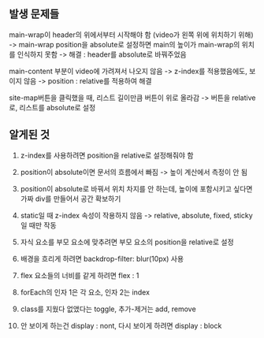 ## 발생 문제들

main-wrap이 header의 위에서부터 시작해야 함 (video가 왼쪽 위에 위치하기 위해)
-> main-wrap position을 absolute로 설정하면 main의 높이가 main-wrap의 위치를 인식하지 못함
-> 해결 : header를 absolute로 바꿔주었음

main-content 부분이 video에 가려져서 나오지 않음
-> z-index를 적용했음에도, 보이지 않음
-> position : relative를 적용하여 해결

site-map버튼을 클릭했을 때, 리스트 길이만큼 버튼이 위로 올라감
-> 버튼을 relative로, 리스트를 absolute로 설정

## 알게된 것

1. z-index를 사용하려면 position을 relative로 설정해줘야 함
2. position이 absolute이면 문서의 흐름에서 빠짐 -> 높이 계산에서 측정이 안 됨
3. position이 absolute로 바꿔서 위치 차지를 안 하는데, 높이에 포함시키고 싶다면 가짜 div를 만들어서 공간 확보하기

4. static일 때 z-index 속성이 작용하지 않음 -> relative, absolute, fixed, sticky일 때만 작동
5. 자식 요소를 부모 요소에 맞추려면 부모 요소의 position을 relative로 설정
6. 배경을 흐리게 하려면 backdrop-filter: blur(10px) 사용
7. flex 요소들의 너비를 같게 하려면 flex : 1
8. forEach의 인자 1은 각 요소, 인자 2는 index
9. class를 지웠다 없앴다는 toggle, 추가-제거는 add, remove
10. 안 보이게 하는건 display : nont, 다시 보이게 하려면 display : block
